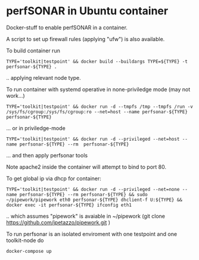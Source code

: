 # perfSONAR in Ubuntu container

Docker-stuff to enable perfSONAR in a container.

A script to set up firewall rules (applying "ufw") is also available.

To build container run

    TYPE='toolkit|testpoint' && docker build --buildargs TYPE=${TYPE} -t perfsonar-${TYPE} .

.. applying relevant node type.

To run container with systemd operative in none-priviledge mode (may not work...)

    TYPE='toolkit|testpoint' && docker run -d --tmpfs /tmp --tmpfs /run -v /sys/fs/cgroup:/sys/fs/cgroup:ro --net=host --name perfsonar-${TYPE} perfsonar-${TYPE} 

... or in priviledge-mode

    TYPE='toolkit|testpoint' && docker run -d --privileged --net=host --name perfsonar-${TYPE} --rm  perfsonar-${TYPE}

... and then apply perfsonar tools

Note apache2 inside the container will attempt to bind to port 80.

To get global ip via dhcp for container: 


    TYPE='toolkit|testpoint' && docker run -d --privileged --net=none --name perfsonar-${TYPE} --rm perfsonar-${TYPE} && sudo ~/pipework/pipework eth0 perfsonar-${TYPE} dhclient-f U:${TYPE} && docker exec -it perfsonar-${TYPE} ifconfig eth1 

.. which assumes "pipework" is avaiable in ~/pipework (git clone https://github.com/jpetazzo/pipework.git )


To run perfsonar is an isolated enviroment with one testpoint and one toolkit-node do

    docker-compose up 
